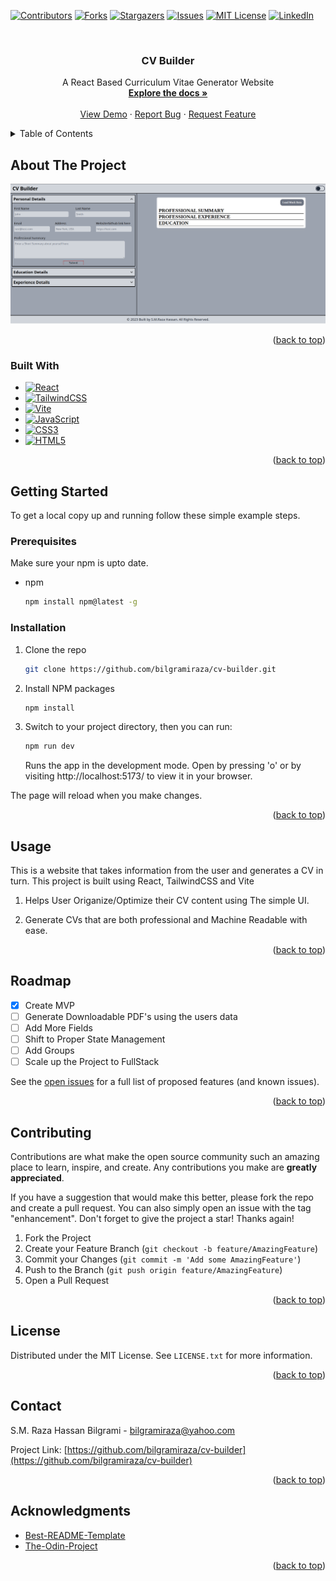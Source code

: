 <a name="readme-top"></a>
[![Contributors][contributors-shield]][contributors-url]
[![Forks][forks-shield]][forks-url]
[![Stargazers][stars-shield]][stars-url]
[![Issues][issues-shield]][issues-url]
[![MIT License][license-shield]][license-url]
[![LinkedIn][linkedin-shield]][linkedin-url]



<!-- PROJECT LOGO -->
<br />
<div align="center">

<h3 align="center">CV Builder</h3>

  <p align="center">
    A React Based Curriculum Vitae Generator Website
    <br />
    <a href="https://github.com/bilgramiraza/cv-builder"><strong>Explore the docs »</strong></a>
    <br />
    <br />
    <a href="https://github.com/bilgramiraza/cv-builder">View Demo</a>
    ·
    <a href="https://github.com/bilgramiraza/cv-builder/issues">Report Bug</a>
    ·
    <a href="https://github.com/bilgramiraza/cv-builder/issues">Request Feature</a>
  </p>
</div>



<!-- TABLE OF CONTENTS -->
<details>
  <summary>Table of Contents</summary>
  <ol>
    <li>
      <a href="#about-the-project">About The Project</a>
      <ul>
        <li><a href="#built-with">Built With</a></li>
      </ul>
    </li>
    <li>
      <a href="#getting-started">Getting Started</a>
      <ul>
        <li><a href="#prerequisites">Prerequisites</a></li>
        <li><a href="#installation">Installation</a></li>
      </ul>
    </li>
    <li><a href="#usage">Usage</a></li>
    <li><a href="#roadmap">Roadmap</a></li>
    <li><a href="#contributing">Contributing</a></li>
    <li><a href="#license">License</a></li>
    <li><a href="#contact">Contact</a></li>
    <li><a href="#acknowledgments">Acknowledgments</a></li>
  </ol>
</details>



<!-- ABOUT THE PROJECT -->
## About The Project

[![CV Builder Screen Shot][product-screenshot]](https://github.com/bilgramiraza/cv-builder)

<p align="right">(<a href="#readme-top">back to top</a>)</p>



### Built With

* [![React][React.js]][React-url]
* [![TailwindCSS][TailwindCSS]][TailwindCSS-url]
* [![Vite][Vite]][Vite-url]
* [![JavaScript][JavaScript]][JavaScript-url]
* [![CSS3][CSS3]][CSS3-url]
* [![HTML5][HTML5]][HTML5-url]

<p align="right">(<a href="#readme-top">back to top</a>)</p>



<!-- GETTING STARTED -->
## Getting Started

To get a local copy up and running follow these simple example steps.

### Prerequisites

Make sure your npm is upto date.
* npm
  ```sh
  npm install npm@latest -g
  ```

### Installation

1. Clone the repo
   ```sh
   git clone https://github.com/bilgramiraza/cv-builder.git
   ```
2. Install NPM packages
   ```sh
   npm install
   ```
3. Switch to your project directory, then you can run:
   ```sh
   npm run dev
   ```
   Runs the app in the development mode. Open by pressing 'o' or by visiting http://localhost:5173/ to view it in your browser.

  The page will reload when you make changes.

<p align="right">(<a href="#readme-top">back to top</a>)</p>



<!-- USAGE EXAMPLES -->
## Usage

This is a website that takes information from the user and generates a CV in turn. This project is built using React, TailwindCSS and Vite 

1.  Helps User Origanize/Optimize their CV content using The simple UI.

2.  Generate CVs that are both professional and Machine Readable with ease.

<p align="right">(<a href="#readme-top">back to top</a>)</p>



<!-- ROADMAP -->
## Roadmap

- [x] Create MVP
- [ ] Generate Downloadable PDF's using the users data
- [ ] Add More Fields
- [ ] Shift to Proper State Management
- [ ] Add Groups
- [ ] Scale up the Project to FullStack

See the [open issues](https://github.com/bilgramiraza/cv-builder/issues) for a full list of proposed features (and known issues).

<p align="right">(<a href="#readme-top">back to top</a>)</p>



<!-- CONTRIBUTING -->
## Contributing

Contributions are what make the open source community such an amazing place to learn, inspire, and create. Any contributions you make are **greatly appreciated**.

If you have a suggestion that would make this better, please fork the repo and create a pull request. You can also simply open an issue with the tag "enhancement".
Don't forget to give the project a star! Thanks again!

1. Fork the Project
2. Create your Feature Branch (`git checkout -b feature/AmazingFeature`)
3. Commit your Changes (`git commit -m 'Add some AmazingFeature'`)
4. Push to the Branch (`git push origin feature/AmazingFeature`)
5. Open a Pull Request

<p align="right">(<a href="#readme-top">back to top</a>)</p>



<!-- LICENSE -->
## License

Distributed under the MIT License. See `LICENSE.txt` for more information.

<p align="right">(<a href="#readme-top">back to top</a>)</p>



<!-- CONTACT -->
## Contact

S.M. Raza Hassan Bilgrami - bilgramiraza@yahoo.com

Project Link: [https://github.com/bilgramiraza/cv-builder](https://github.com/bilgramiraza/cv-builder)

<p align="right">(<a href="#readme-top">back to top</a>)</p>



<!-- ACKNOWLEDGMENTS -->
## Acknowledgments

* [Best-README-Template](https://github.com/othneildrew/Best-README-Template)
* [The-Odin-Project](https://www.theodinproject.com/)

<p align="right">(<a href="#readme-top">back to top</a>)</p>



<!-- MARKDOWN LINKS & IMAGES -->
<!-- https://www.markdownguide.org/basic-syntax/#reference-style-links -->
[contributors-shield]: https://img.shields.io/github/contributors/bilgramiraza/cv-builder.svg?style=for-the-badge
[contributors-url]: https://github.com/bilgramiraza/cv-builder/graphs/contributors
[forks-shield]: https://img.shields.io/github/forks/bilgramiraza/cv-builder.svg?style=for-the-badge
[forks-url]: https://github.com/bilgramiraza/cv-builder/network/members
[stars-shield]: https://img.shields.io/github/stars/bilgramiraza/cv-builder.svg?style=for-the-badge
[stars-url]: https://github.com/bilgramiraza/cv-builder/stargazers
[issues-shield]: https://img.shields.io/github/issues/bilgramiraza/cv-builder.svg?style=for-the-badge
[issues-url]: https://github.com/bilgramiraza/cv-builder/issues
[license-shield]: https://img.shields.io/github/license/bilgramiraza/cv-builder.svg?style=for-the-badge
[license-url]: https://github.com/bilgramiraza/cv-builder/blob/main/LICENSE.txt
[linkedin-shield]: https://img.shields.io/badge/-LinkedIn-black.svg?style=for-the-badge&logo=linkedin&colorB=555
[linkedin-url]: https://linkedin.com/in/smrazahassan
[product-screenshot]: images/screenshot.png
[React.js]: https://img.shields.io/badge/React-20232A?style=for-the-badge&logo=react&logoColor=61DAFB
[React-url]: https://reactjs.org/
[Vite]: https://img.shields.io/badge/vite-%23646CFF.svg?style=for-the-badge&logo=vite&logoColor=white
[Vite-url]: https://vitejs.dev/
[TailwindCSS]: https://img.shields.io/badge/tailwindcss-%2338B2AC.svg?style=for-the-badge&logo=tailwind-css&logoColor=white
[TailwindCSS-url]: https://tailwindcss.com 
[JavaScript]: https://img.shields.io/badge/javascript-%23323330.svg?style=for-the-badge&logo=javascript&logoColor=%23F7DF1E 
[JavaScript-url]: https://www.ecma-international.org/publications-and-standards/standards/ecma-262/ 
[HTML5]: https://img.shields.io/badge/html5-%23E34F26.svg?style=for-the-badge&logo=html5&logoColor=white 
[HTML5-url]: https://html.spec.whatwg.org/multipage/
[CSS3]: https://img.shields.io/badge/css3-%231572B6.svg?style=for-the-badge&logo=css3&logoColor=white
[CSS3-url]: https://www.w3.org/Style/CSS/current-work.en.html
